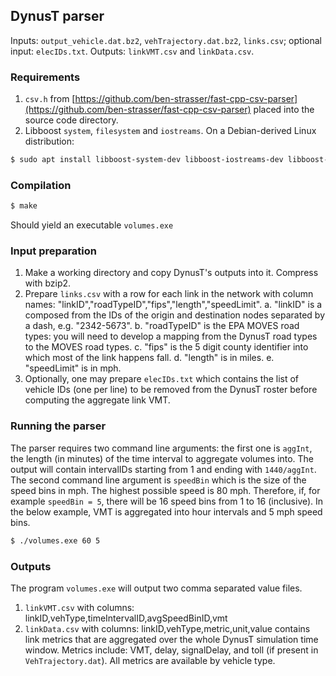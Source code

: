 ## DynusT parser

Inputs: `output_vehicle.dat.bz2`, `vehTrajectory.dat.bz2`,
`links.csv`; optional input: `elecIDs.txt`.  Outputs: `linkVMT.csv`
and `linkData.csv`.

### Requirements
1. `csv.h` from [https://github.com/ben-strasser/fast-cpp-csv-parser](https://github.com/ben-strasser/fast-cpp-csv-parser) placed into the source code directory.
2. Libboost `system`, `filesystem` and `iostreams`.  On a Debian-derived Linux distribution:
```bash
$ sudo apt install libboost-system-dev libboost-iostreams-dev libboost-filesystem-dev
```

### Compilation
```bash
$ make
```
Should yield an executable `volumes.exe`

### Input preparation
1. Make a working directory and copy DynusT's outputs into it.  Compress with bzip2.
2. Prepare `links.csv` with a row for each link in the network with
column names: "linkID","roadTypeID","fips","length","speedLimit".
       a. "linkID" is a composed from the IDs of the origin and destination
       	  nodes separated by a dash, e.g. "2342-5673".
       b. "roadTypeID" is the EPA MOVES road types: you will need to
       	  develop a mapping from the DynusT road types to the MOVES
	  road types.
       c. "fips" is the 5 digit county identifier into which most of the
       	  link happens fall.
       d. "length" is in miles.
       e. "speedLimit" is in mph.
3. Optionally, one may prepare `elecIDs.txt` which contains the list
of vehicle IDs (one per line) to be removed from the DynusT roster
before computing the aggregate link VMT.

### Running the parser

The parser requires two command line arguments: the first one is
`aggInt`, the length (in minutes) of the time interval to aggregate
volumes into.  The output will contain intervalIDs starting from 1 and
ending with `1440/aggInt`.  The second command line argument is
`speedBin` which is the size of the speed bins in mph.  The highest
possible speed is 80 mph.  Therefore, if, for example `speedBin = 5`,
there will be 16 speed bins from 1 to 16 (inclusive).  In the below
example, VMT is aggregated into hour intervals and 5 mph speed bins.
```bash
$ ./volumes.exe 60 5
```

### Outputs

The program `volumes.exe` will output two comma separated value files.
1. `linkVMT.csv` with columns: linkID,vehType,timeIntervalID,avgSpeedBinID,vmt
2. `linkData.csv` with columns: linkID,vehType,metric,unit,value
   contains link metrics that are aggregated over the whole DynusT
   simulation time window.  Metrics include: VMT, delay, signalDelay,
   and toll (if present in `VehTrajectory.dat`).  All metrics are
   available by vehicle type.
